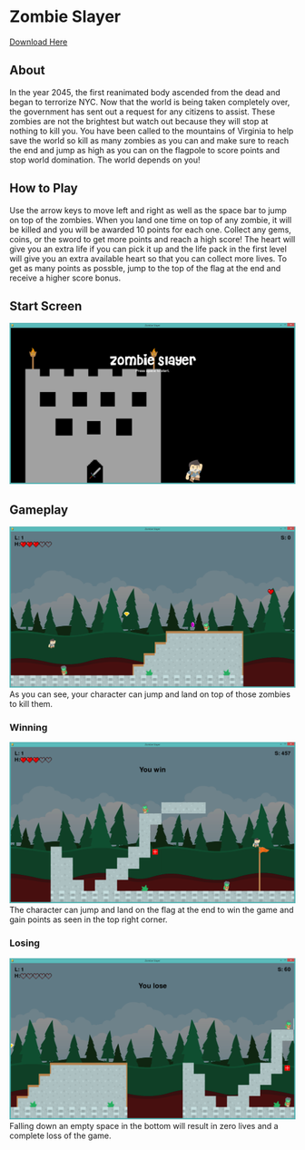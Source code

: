 # Zombie Slayer

[Download Here](https://github.com/IanT0305/Zombie-Slayer/releases/download/v1.0/Zombie.Slayer.exe)

## About
In the year 2045, the first reanimated body ascended from the dead and began to terrorize NYC. Now that the world is being taken completely over, the government has sent out a request for any citizens to assist. These zombies are not the brightest but watch out because they will stop at nothing to kill you. You have been called to the mountains of Virginia to help save the world so kill as many zombies as you can and make sure to reach the end and jump as high as you can on the flagpole to score points and stop world domination. The world depends on you!

## How to Play
Use the arrow keys to move left and right as well as the space bar to jump on top of the zombies. When you land one time on top of any zombie, it will be killed and you will be awarded 10 points for each one. Collect any gems, coins, or the sword to get more points and reach a high score! The heart will give you an extra life if you can pick it up and the life pack in the first level will give you an extra available heart so that you can collect more lives. To get as many points as possble, jump to the top of the flag at the end and receive a higher score bonus.

## Start Screen
![Start Screen](assets/images/Screenshots/Start_Screen.png)

## Gameplay
![Gameplay](assets/images/Screenshots/Gameplay1.png)
As you can see, your character can jump and land on top of those zombies to kill them.

### Winning
![Win](assets/images/Screenshots/Gameplay2.png)
The character can jump and land on the flag at the end to win the game and gain points as seen in the top right corner.

### Losing
![Lose](assets/images/Screenshots/Gameplay3.png)
Falling down an empty space in the bottom will result in zero lives and a complete loss of the game.
